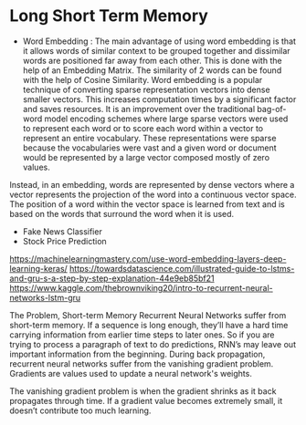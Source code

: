 # Long Short Term Memory
 - Word Embedding : The main advantage of using word embedding is that it allows words of similar context to be grouped together and dissimilar words are positioned far away from each other. 
This is done with the help of an Embedding Matrix.
The similarity of 2 words can be found with the help of Cosine Similarity.
Word embedding is a popular technique of converting sparse representation vectors into dense smaller vectors. This increases computation times by a significant factor and saves resources.
It is an improvement over the traditional bag-of-word model encoding schemes where large sparse vectors were used to represent each word or to score each word within a vector to represent an entire vocabulary. These representations were sparse because the vocabularies were vast and a given word or document would be represented by a large vector composed mostly of zero values.

Instead, in an embedding, words are represented by dense vectors where a vector represents the projection of the word into a continuous vector space.
The position of a word within the vector space is learned from text and is based on the words that surround the word when it is used.

 - Fake News Classifier
 - Stock Price Prediction

https://machinelearningmastery.com/use-word-embedding-layers-deep-learning-keras/
https://towardsdatascience.com/illustrated-guide-to-lstms-and-gru-s-a-step-by-step-explanation-44e9eb85bf21
https://www.kaggle.com/thebrownviking20/intro-to-recurrent-neural-networks-lstm-gru

The Problem, Short-term Memory
Recurrent Neural Networks suffer from short-term memory. If a sequence is long enough, they’ll have a hard time carrying information from earlier time steps to later ones. So if you are trying to process a paragraph of text to do predictions, RNN’s may leave out important information from the beginning.
During back propagation, recurrent neural networks suffer from the vanishing gradient problem. Gradients are values used to update a neural network's weights. 
 
The vanishing gradient problem is when the gradient shrinks as it back propagates through time. If a gradient value becomes extremely small, it doesn’t contribute too much learning.

